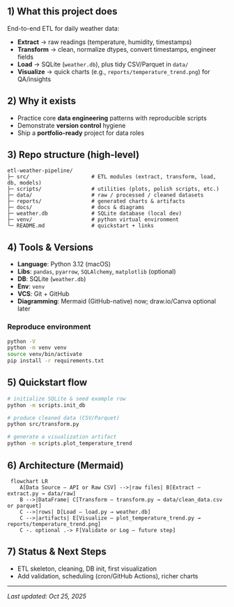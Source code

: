 ## 1) What this project does
End-to-end ETL for daily weather data:
- **Extract** → raw readings (temperature, humidity, timestamps)
- **Transform** → clean, normalize dtypes, convert timestamps, engineer fields
- **Load** → SQLite (`weather.db`), plus tidy CSV/Parquet in `data/`
- **Visualize** → quick charts (e.g., `reports/temperature_trend.png`) for QA/insights

## 2) Why it exists
- Practice core **data engineering** patterns with reproducible scripts
- Demonstrate **version control** hygiene
- Ship a **portfolio-ready** project for data roles

## 3) Repo structure (high-level)
```
etl-weather-pipeline/
├─ src/                    # ETL modules (extract, transform, load, db, models)
├─ scripts/                # utilities (plots, polish scripts, etc.)
├─ data/                   # raw / processed / cleaned datasets
├─ reports/                # generated charts & artifacts
├─ docs/                   # docs & diagrams
├─ weather.db              # SQLite database (local dev)
├─ venv/                   # python virtual environment
└─ README.md               # quickstart + links
```

## 4) Tools & Versions
- **Language**: Python 3.12 (macOS)
- **Libs**: `pandas`, `pyarrow`, `SQLAlchemy`, `matplotlib` (optional)
- **DB**: SQLite (`weather.db`)
- **Env**: `venv`
- **VCS**: Git + GitHub
- **Diagramming**: Mermaid (GitHub-native) now; draw.io/Canva optional later

### Reproduce environment
```bash
python -V
python -m venv venv
source venv/bin/activate
pip install -r requirements.txt
```

## 5) Quickstart flow
```bash
# initialize SQLite & seed example row
python -m scripts.init_db

# produce cleaned data (CSV/Parquet)
python src/transform.py

# generate a visualization artifact
python -m scripts.plot_temperature_trend
```

## 6) Architecture (Mermaid)
```mermaid
 flowchart LR
    A[Data Source — API or Raw CSV] -->|raw files| B[Extract — extract.py → data/raw]
    B -->|DataFrame| C[Transform — transform.py → data/clean_data.csv or parquet]
    C -->|rows| D[Load — load.py → weather.db]
    C -->|artifacts| E[Visualize — plot_temperature_trend.py → reports/temperature_trend.png]
    C -. optional .-> F[Validate or Log — future step]
```

## 7) Status & Next Steps
-  ETL skeleton, cleaning, DB init, first visualization
-  Add validation, scheduling (cron/GitHub Actions), richer charts

---
_Last updated: Oct 25, 2025_
